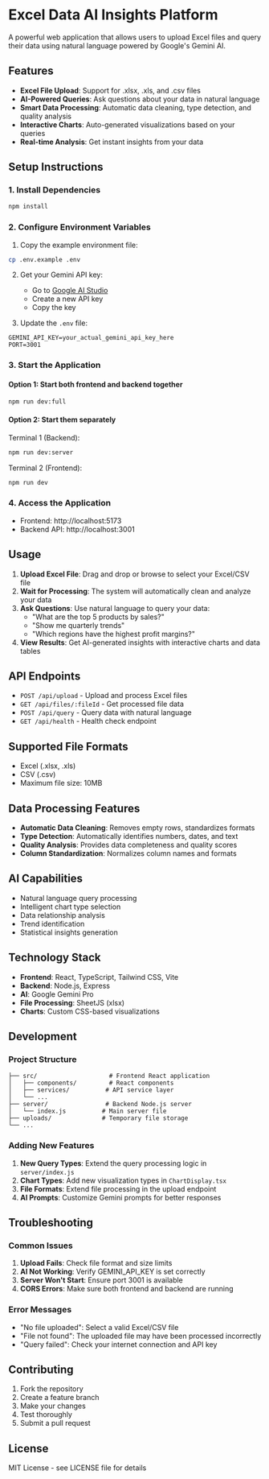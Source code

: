 # Excel Data AI Insights Platform

A powerful web application that allows users to upload Excel files and query their data using natural language powered by Google's Gemini AI.

## Features

- **Excel File Upload**: Support for .xlsx, .xls, and .csv files
- **AI-Powered Queries**: Ask questions about your data in natural language
- **Smart Data Processing**: Automatic data cleaning, type detection, and quality analysis
- **Interactive Charts**: Auto-generated visualizations based on your queries
- **Real-time Analysis**: Get instant insights from your data

## Setup Instructions

### 1. Install Dependencies

```bash
npm install
```

### 2. Configure Environment Variables

1. Copy the example environment file:
```bash
cp .env.example .env
```

2. Get your Gemini API key:
   - Go to [Google AI Studio](https://makersuite.google.com/app/apikey)
   - Create a new API key
   - Copy the key

3. Update the `.env` file:
```env
GEMINI_API_KEY=your_actual_gemini_api_key_here
PORT=3001
```

### 3. Start the Application

#### Option 1: Start both frontend and backend together
```bash
npm run dev:full
```

#### Option 2: Start them separately
Terminal 1 (Backend):
```bash
npm run dev:server
```

Terminal 2 (Frontend):
```bash
npm run dev
```

### 4. Access the Application

- Frontend: http://localhost:5173
- Backend API: http://localhost:3001

## Usage

1. **Upload Excel File**: Drag and drop or browse to select your Excel/CSV file
2. **Wait for Processing**: The system will automatically clean and analyze your data
3. **Ask Questions**: Use natural language to query your data:
   - "What are the top 5 products by sales?"
   - "Show me quarterly trends"
   - "Which regions have the highest profit margins?"
4. **View Results**: Get AI-generated insights with interactive charts and data tables

## API Endpoints

- `POST /api/upload` - Upload and process Excel files
- `GET /api/files/:fileId` - Get processed file data
- `POST /api/query` - Query data with natural language
- `GET /api/health` - Health check endpoint

## Supported File Formats

- Excel (.xlsx, .xls)
- CSV (.csv)
- Maximum file size: 10MB

## Data Processing Features

- **Automatic Data Cleaning**: Removes empty rows, standardizes formats
- **Type Detection**: Automatically identifies numbers, dates, and text
- **Quality Analysis**: Provides data completeness and quality scores
- **Column Standardization**: Normalizes column names and formats

## AI Capabilities

- Natural language query processing
- Intelligent chart type selection
- Data relationship analysis
- Trend identification
- Statistical insights generation

## Technology Stack

- **Frontend**: React, TypeScript, Tailwind CSS, Vite
- **Backend**: Node.js, Express
- **AI**: Google Gemini Pro
- **File Processing**: SheetJS (xlsx)
- **Charts**: Custom CSS-based visualizations

## Development

### Project Structure

```
├── src/                    # Frontend React application
│   ├── components/         # React components
│   ├── services/          # API service layer
│   └── ...
├── server/                # Backend Node.js server
│   └── index.js          # Main server file
├── uploads/              # Temporary file storage
└── ...
```

### Adding New Features

1. **New Query Types**: Extend the query processing logic in `server/index.js`
2. **Chart Types**: Add new visualization types in `ChartDisplay.tsx`
3. **File Formats**: Extend file processing in the upload endpoint
4. **AI Prompts**: Customize Gemini prompts for better responses

## Troubleshooting

### Common Issues

1. **Upload Fails**: Check file format and size limits
2. **AI Not Working**: Verify GEMINI_API_KEY is set correctly
3. **Server Won't Start**: Ensure port 3001 is available
4. **CORS Errors**: Make sure both frontend and backend are running

### Error Messages

- "No file uploaded": Select a valid Excel/CSV file
- "File not found": The uploaded file may have been processed incorrectly
- "Query failed": Check your internet connection and API key

## Contributing

1. Fork the repository
2. Create a feature branch
3. Make your changes
4. Test thoroughly
5. Submit a pull request

## License

MIT License - see LICENSE file for details